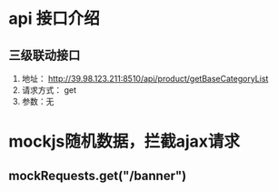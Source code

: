# api 接口介绍

## 三级联动接口
1. 地址： http://39.98.123.211:8510/api/product/getBaseCategoryList
2. 请求方式： get
3. 参数：无

# mockjs随机数据，拦截ajax请求
## mockRequests.get("/banner")